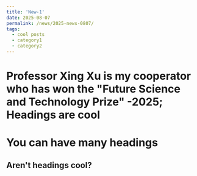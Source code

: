 ```yaml
---
title: 'New-1'
date: 2025-08-07
permalink: /news/2025-news-0807/
tags:
  - cool posts
  - category1
  - category2
---
```


Professor Xing Xu is my cooperator who has won the "Future Science and Technology Prize" -2025;
Headings are cool
======

You can have many headings
======

Aren't headings cool?
------